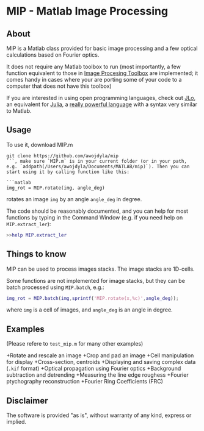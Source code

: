 # MIP - Matlab Image Processing

## About
MIP is a Matlab class provided for basic image processing and a few optical calculations based on Fourier optics.

It does not require any Matlab toolbox to run (most importantly, a few function equivalent to those in [Image Procesing Toolbox](https://www.mathworks.com/products/image.html) are implemented; it comes handy in cases where your are porting some of your code to a computer that does not have this toolbox)

If you are interested in using open programming languages, check out [JLo](https://github.com/awojdyla/jlo), an equivalent for [Julia](http://julialang.org/), a [really powerful language](http://antoine.wojdyla.fr/blog/2017/12/17/julia-language/) with a syntax very similar to Matlab.

## Usage
To use it, download MIP.m
```git
git clone https://github.com/awojdyla/mip
```, make sure `MIP.m` is in your current folder (or in your path, e.g. `addpath(/Users/awojdyla/Documents/MATLAB/mip)`). Then you can start using it by calling function like this:

```matlab
img_rot = MIP.rotate(img, angle_deg)
```

rotates an image `img` by an angle `angle_deg` in degree.

The code should be reasonably documented, and you can help for most functions by typing in the Command Window (e.g. if you need help on `MIP.extract_ler`):

```matlab
>>help MIP.extract_ler
```

## Things to know
MIP can be used to process images stacks. The image stacks are 1D-cells.

Some functions are not implemented for image stacks, but they can be batch processed using `MIP.batch`, e.g.:

```matlab
img_rot = MIP.batch(img,sprintf('MIP.rotate(x,%c)',angle_deg));
```

where `img` is a cell of images, and `angle_deg` is an angle in degree.

## Examples
(Please refere to `test_mip.m` for many other examples)

+Rotate and rescale an image
+Crop and pad an image
+Cell manipulation for display
+Cross-section, centroids
+Displaying and saving complex data (`.kif` format)
+Optical propagation using Fourier optics
+Background subtraction and detrending
+Measuring the line edge roughess
+Fourier ptychography reconstruction
+Fourier Ring Coefficients (FRC)

## Disclaimer
The software is provided "as is", without warranty of any kind, express or implied.

